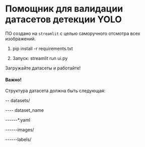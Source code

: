 # Помощник для валидации датасетов детекции YOLO

ПО создано на `streamlit` с целью саморучного отсмотра всех изображений.

1. pip install -r requirements.txt

2. Запуск: streamlit run ui.py

Загружайте датасеты и работайте!

#### Важно!
Структура датасета должна быть следующая:

-- datasets/

---- dataset_name

------*.yaml

------images/

------labels/
